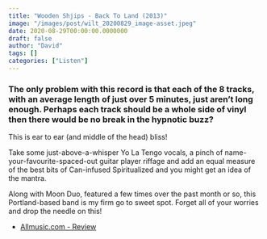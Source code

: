```yaml
---
title: "Wooden Shjips - Back To Land (2013)"
image: "/images/post/wilt_20200829_image-asset.jpeg"
date: 2020-08-29T00:00:00.0000000
draft: false
author: "David"
tags: []
categories: ["Listen"]
---
```

### The only problem with this record is that each of the 8 tracks, with an average length of just over 5 minutes, just aren’t long enough. Perhaps each track should be a whole side of vinyl then there would be no break in the hypnotic buzz?    
  
This is ear to ear (and middle of the head) bliss!   
  
Take some just-above-a-whisper Yo La Tengo vocals, a pinch of name-your-favourite-spaced-out guitar player riffage and add an equal measure of the best bits of Can-infused Spiritualized and you might get an idea of the mantra.   
  
Along with Moon Duo, featured a few times over the past month or so, this Portland-based band is my firm go to sweet spot. Forget all of your worries and drop the needle on this!  

-  [Allmusic.com - Review](https://www.allmusic.com/album/back-to-land-mw0002582391)